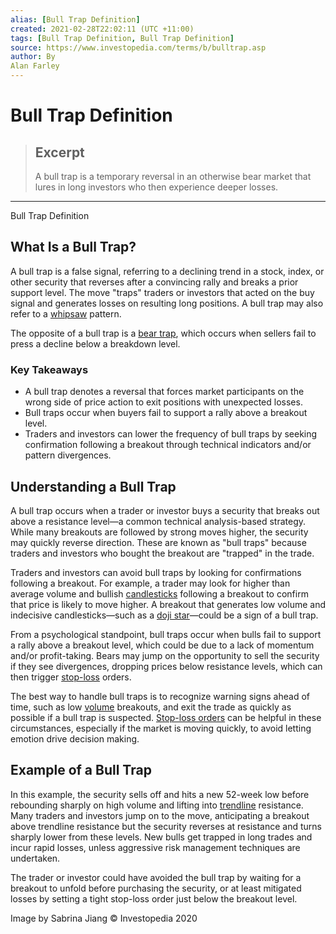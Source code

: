```yaml
---
alias: [Bull Trap Definition]
created: 2021-02-28T22:02:11 (UTC +11:00)
tags: [Bull Trap Definition, Bull Trap Definition]
source: https://www.investopedia.com/terms/b/bulltrap.asp
author: By
Alan Farley
---
```


# Bull Trap Definition

> ## Excerpt
> A bull trap is a temporary reversal in an otherwise bear market that lures in long investors who then experience deeper losses.

---

Bull Trap Definition
## What Is a Bull Trap?

A bull trap is a false signal, referring to a declining trend in a stock, index, or other security that reverses after a convincing rally and breaks a prior support level. The move "traps" traders or investors that acted on the buy signal and generates losses on resulting long positions. A bull trap may also refer to a [whipsaw](https://www.investopedia.com/terms/w/whipsaw.asp) pattern.

The opposite of a bull trap is a [bear trap](https://www.investopedia.com/terms/b/beartrap.asp), which occurs when sellers fail to press a decline below a breakdown level.

### Key Takeaways

-   A bull trap denotes a reversal that forces market participants on the wrong side of price action to exit positions with unexpected losses.
-   Bull traps occur when buyers fail to support a rally above a breakout level.
-   Traders and investors can lower the frequency of bull traps by seeking confirmation following a breakout through technical indicators and/or pattern divergences.

## Understanding a Bull Trap

A bull trap occurs when a trader or investor buys a security that breaks out above a resistance level—a common technical analysis-based strategy. While many breakouts are followed by strong moves higher, the security may quickly reverse direction. These are known as "bull traps" because traders and investors who bought the breakout are "trapped" in the trade.

Traders and investors can avoid bull traps by looking for confirmations following a breakout. For example, a trader may look for higher than average volume and bullish [candlesticks](https://www.investopedia.com/terms/c/candlestick.asp) following a breakout to confirm that price is likely to move higher. A breakout that generates low volume and indecisive candlesticks—such as a [doji star](https://www.investopedia.com/terms/d/doji.asp)—could be a sign of a bull trap.

From a psychological standpoint, bull traps occur when bulls fail to support a rally above a breakout level, which could be due to a lack of momentum and/or profit-taking. Bears may jump on the opportunity to sell the security if they see divergences, dropping prices below resistance levels, which can then trigger [stop-loss](https://www.investopedia.com/terms/s/stop-lossorder.asp) orders.

The best way to handle bull traps is to recognize warning signs ahead of time, such as low [volume](https://www.investopedia.com/terms/v/volume.asp) breakouts, and exit the trade as quickly as possible if a bull trap is suspected. [Stop-loss orders](https://www.investopedia.com/terms/s/stop-lossorder.asp) can be helpful in these circumstances, especially if the market is moving quickly, to avoid letting emotion drive decision making.

## Example of a Bull Trap

In this example, the security sells off and hits a new 52-week low before rebounding sharply on high volume and lifting into [trendline](https://www.investopedia.com/terms/t/trendline.asp) resistance. Many traders and investors jump on to the move, anticipating a breakout above trendline resistance but the security reverses at resistance and turns sharply lower from these levels. New bulls get trapped in long trades and incur rapid losses, unless aggressive risk management techniques are undertaken.

The trader or investor could have avoided the bull trap by waiting for a breakout to unfold before purchasing the security, or at least mitigated losses by setting a tight stop-loss order just below the breakout level.

Image by Sabrina Jiang © Investopedia 2020
